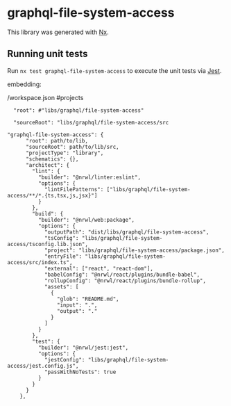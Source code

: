 # graphql-file-system-access

This library was generated with [Nx](https://nx.dev).

## Running unit tests

Run `nx test graphql-file-system-access` to execute the unit tests via [Jest](https://jestjs.io).

embedding:

/workspace.json #projects

```
  "root": #"libs/graphql/file-system-access"
```

```
  "sourceRoot": "libs/graphql/file-system-access/src
```

```
"graphql-file-system-access": {
      "root": path/to/lib,
      "sourceRoot": path/to/lib/src,
      "projectType": "library",
      "schematics": {},
      "architect": {
        "lint": {
          "builder": "@nrwl/linter:eslint",
          "options": {
            "lintFilePatterns": ["libs/graphql/file-system-access/**/*.{ts,tsx,js,jsx}"]
          }
        },
        "build": {
          "builder": "@nrwl/web:package",
          "options": {
            "outputPath": "dist/libs/graphql/file-system-access",
            "tsConfig": "libs/graphql/file-system-access/tsconfig.lib.json",
            "project": "libs/graphql/file-system-access/package.json",
            "entryFile": "libs/graphql/file-system-access/src/index.ts",
            "external": ["react", "react-dom"],
            "babelConfig": "@nrwl/react/plugins/bundle-babel",
            "rollupConfig": "@nrwl/react/plugins/bundle-rollup",
            "assets": [
              {
                "glob": "README.md",
                "input": ".",
                "output": "."
              }
            ]
          }
        },
        "test": {
          "builder": "@nrwl/jest:jest",
          "options": {
            "jestConfig": "libs/graphql/file-system-access/jest.config.js",
            "passWithNoTests": true
          }
        }
      }
    },
```

